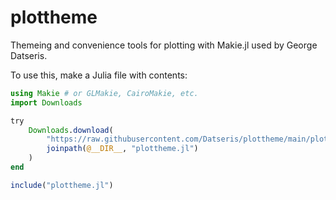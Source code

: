 # plottheme
Themeing and convenience tools for plotting with Makie.jl used by George Datseris.

To use this, make a Julia file with contents:
```julia
using Makie # or GLMakie, CairoMakie, etc.
import Downloads

try
    Downloads.download(
        "https://raw.githubusercontent.com/Datseris/plottheme/main/plottheme.jl",
        joinpath(@__DIR__, "plottheme.jl")
    )
end

include("plottheme.jl")
```